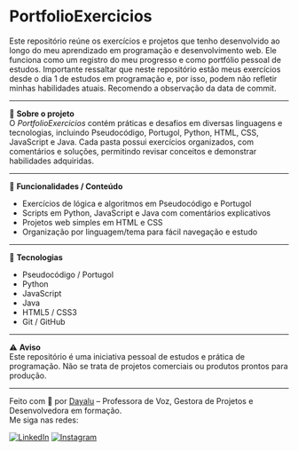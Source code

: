 
# PortfolioExercicios

Este repositório reúne os exercícios e projetos que tenho desenvolvido ao longo do meu aprendizado em programação e desenvolvimento web. Ele funciona como um registro do meu progresso e como portfólio pessoal de estudos. Importante ressaltar que neste repositório estão meus exercícios desde o dia 1 de estudos em programação e, por isso, podem não refletir minhas habilidades atuais. Recomendo a observação da data de commit.

---

🧠 **Sobre o projeto**  
O *PortfolioExercicios* contém práticas e desafios em diversas linguagens e tecnologias, incluindo Pseudocódigo, Portugol, Python, HTML, CSS, JavaScript e Java. Cada pasta possui exercícios organizados, com comentários e soluções, permitindo revisar conceitos e demonstrar habilidades adquiridas.

---

🧩 **Funcionalidades / Conteúdo**  
- Exercícios de lógica e algoritmos em Pseudocódigo e Portugol  
- Scripts em Python, JavaScript e Java com comentários explicativos  
- Projetos web simples em HTML e CSS  
- Organização por linguagem/tema para fácil navegação e estudo  

---

🧩 **Tecnologias**  
- Pseudocódigo / Portugol  
- Python  
- JavaScript  
- Java  
- HTML5 / CSS3  
- Git / GitHub  

---

⚠️ **Aviso**  
Este repositório é uma iniciativa pessoal de estudos e prática de programação. Não se trata de projetos comerciais ou produtos prontos para produção.

---

Feito com 💜 por [Dayalu](https://github.com/MarianaVarandas) – Professora de Voz, Gestora de Projetos e Desenvolvedora em formação.  
Me siga nas redes:

[![LinkedIn](https://img.shields.io/badge/LinkedIn-0A66C2?style=for-the-badge&logo=linkedin&logoColor=white)](https://www.linkedin.com/in/mariana-varandas-7b912b82/)
[![Instagram](https://img.shields.io/badge/Instagram-E4405F?style=for-the-badge&logo=instagram&logoColor=white)](https://www.instagram.com/_dayalu/)
